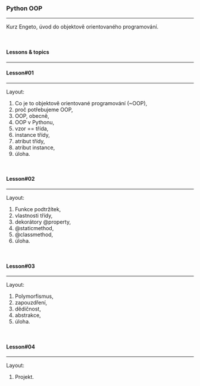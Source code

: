 ### Python OOP

---

Kurz Engeto, úvod do objektově orientovaného programování.

<br>

#### Lessons & topics

---

#### Lesson#01

---

Layout:
1. Co je to objektově orientované programování (~OOP),
2. proč potřebujeme OOP,
3. OOP, obecně,
4. OOP v Pythonu,
5. vzor == třída,
6. instance třídy,
7. atribut třídy,
8. atribut instance,
9. úloha.


<br>

#### Lesson#02

---

Layout:
1. Funkce podtržítek,
2. vlastnosti třídy,
3. dekorátory @property,
4. @staticmethod,
5. @classmethod,
6. úloha.

<br>

#### Lesson#03

---

Layout:
1. Polymorfismus,
2. zapouzdření,
3. dědičnost,
4. abstrakce,
5. úloha.

<br>

#### Lesson#04

---

Layout:
1. Projekt.
